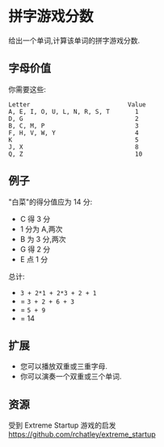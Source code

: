 # 拼字游戏分数

给出一个单词,计算该单词的拼字游戏分数.

## 字母价值

你需要这些:

```text
Letter                           Value
A, E, I, O, U, L, N, R, S, T       1
D, G                               2
B, C, M, P                         3
F, H, V, W, Y                      4
K                                  5
J, X                               8
Q, Z                               10
```

## 例子

"白菜"的得分值应为 14 分:

- C 得 3 分
- 1 分为 A,两次
- B 为 3 分,两次
- G 得 2 分
- E 点 1 分

总计:

- `3 + 2*1 + 2*3 + 2 + 1`
- = `3 + 2 + 6 + 3`
- = `5 + 9`
- = 14

## 扩展

- 您可以播放双重或三重字母.
- 你可以演奏一个双重或三个单词.

[help-page]: https://exercism.io/tracks/rust/learning
[modules]: https://doc.rust-lang.org/book/2018-edition/ch07-00-modules.html
[cargo]: https://doc.rust-lang.org/book/2018-edition/ch14-00-more-about-cargo.html
[rust-tests]: https://doc.rust-lang.org/book/2018-edition/ch11-02-running-tests.html

## 资源

受到 Extreme Startup 游戏的启发<https://github.com/rchatley/extreme_startup>
